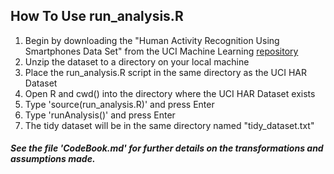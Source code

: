 ## How To Use run_analysis.R
1. Begin by downloading the "Human Activity Recognition Using Smartphones Data Set" from the
UCI Machine Learning [repository](http://archive.ics.uci.edu/ml/machine-learning-databases/00240/UCI%20HAR%20Dataset.zip)
1. Unzip the dataset to a directory on your local machine
1. Place the run_analysis.R script in the same directory as the UCI HAR Dataset
1. Open R and cwd() into the directory where the UCI HAR Dataset exists
1. Type 'source(run_analysis.R)' and press Enter
1. Type 'runAnalysis()' and press Enter
1. The tidy dataset will be in the same directory named "tidy_dataset.txt"

##### See the file 'CodeBook.md' for further details on the transformations and assumptions made.
